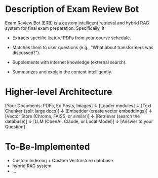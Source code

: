 # Description of Exam Review Bot

Exam Review Bot (ERB) is a custom intelligent retrieval and hybrid RAG system for final exam preparation. Specifically, it 

- Extracts specific lecture PDFs from your course schedule.

- Matches them to user questions (e.g., “What about transformers was discussed?”).

- Supplements with internet knowledge (external search).

- Summarizes and explain the content intelligently.


# Higher-level Architecture
[Your Documents: PDFs, Ed Posts, Images]
      ↓
[Loader modules]
      ↓
[Text Chunker (split large docs)]
      ↓
[Embedder (create vector embeddings)]
      ↓
[Vector Store (Chroma, FAISS, or similar)]
      ↓
[Retriever (search the database)]
      ↓
[LLM (OpenAI, Claude, or Local Model)]
      ↓
[Answer to your Question]


# To-Be-Implemented

- Custom Indexing + Custom Vectorstore database
- hybrid RAG system
- ...
